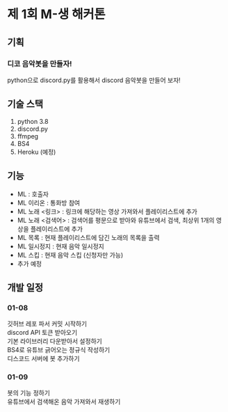 # 제 1회 M-생 해커톤
## 기획
### 디코 음악봇을 만들자!
python으로 discord.py를 활용해서 discord 음악봇을 만들어 보자!  

## 기술 스택
1. python 3.8
2. discord.py
3. ffmpeg
4. BS4
5. Heroku (예정)

## 기능
 - ML : 호출자
 - ML 이리온 : 통화방 참여 
 - ML 노래 <링크> : 링크에 해당하는 영상 가져와서 플레이리스트에 추가
 - ML 노래 <검색어> : 검색어를 평문으로 받아와 유튜브에서 검색, 최상위 1개의 영상을 플레이리스트에 추가
 - ML 목록 : 현재 플레이리스트에 담긴 노래의 목록을 출력
 - ML 일시정지 : 현재 음악 일시정지
 - ML 스킵 : 현재 음악 스킵 (신청자만 가능)
 - 추가 예정

## 개발 일정
### 01-08
깃허브 레포 파서 커밋 시작하기  
discord API 토큰 받아오기  
기본 라이브러리 다운받아서 설정하기  
BS4로 유튜브 긁어오는 정규식 작성하기  
디스코드 서버에 봇 추가하기  

### 01-09
봇의 기능 정하기  
유튜브에서 검색해온 음악 가져와서 재생하기  


